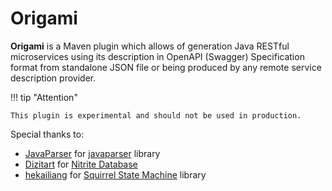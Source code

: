 # Origami

**Origami** is a Maven plugin which allows of generation Java RESTful microservices using its description in OpenAPI (Swagger) Specification format from standalone JSON file or being produced by any remote service description provider.

!!! tip "Attention"
    
    This plugin is experimental and should not be used in production.


Special thanks to:

- [JavaParser](https://javaparser.org) for [javaparser](https://github.com/javaparser/javaparser) library
- [Dizitart](https://www.dizitart.org/) for [Nitrite Database](https://github.com/nitrite/nitrite-java)
- [hekailiang](https://github.com/hekailiang) for [Squirrel State Machine](http://hekailiang.github.io/squirrel) library 